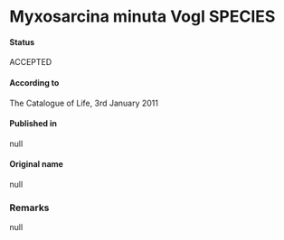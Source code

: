 Myxosarcina minuta Vogl SPECIES
=======

#### Status
ACCEPTED

#### According to
The Catalogue of Life, 3rd January 2011

#### Published in
null

#### Original name
null

### Remarks
null